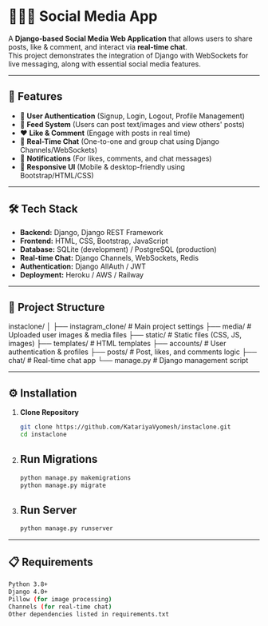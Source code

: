 # 🧑‍🤝‍🧑 Social Media App

A **Django-based Social Media Web Application** that allows users to share posts, like & comment, and interact via **real-time chat**.  
This project demonstrates the integration of Django with WebSockets for live messaging, along with essential social media features.

---

## 🚀 Features

- 🔐 **User Authentication** (Signup, Login, Logout, Profile Management)  
- 📰 **Feed System** (Users can post text/images and view others' posts)  
- ❤️ **Like & Comment** (Engage with posts in real time)  
- 💬 **Real-Time Chat** (One-to-one and group chat using Django Channels/WebSockets)  
- 🔔 **Notifications** (For likes, comments, and chat messages)  
- 📱 **Responsive UI** (Mobile & desktop-friendly using Bootstrap/HTML/CSS)

---

## 🛠️ Tech Stack

- **Backend:** Django, Django REST Framework  
- **Frontend:** HTML, CSS, Bootstrap, JavaScript  
- **Database:** SQLite (development) / PostgreSQL (production)  
- **Real-time Chat:** Django Channels, WebSockets, Redis  
- **Authentication:** Django AllAuth / JWT  
- **Deployment:** Heroku / AWS / Railway  

---

## 📂 Project Structure

instaclone/
│
├── instagram_clone/      # Main project settings
├── media/                # Uploaded user images & media files
├── static/               # Static files (CSS, JS, images)
├── templates/            # HTML templates
├── accounts/             # User authentication & profiles
├── posts/                # Post, likes, and comments logic
├── chat/                 # Real-time chat app
└── manage.py             # Django management script


---

## ⚙️ Installation

1. **Clone Repository**
   ```bash
   git clone https://github.com/KatariyaVyomesh/instaclone.git
   cd instaclone


2. ## Run Migrations
   ```bash
   python manage.py makemigrations
   python manage.py migrate

3. ## Run Server
   ```bash
   python manage.py runserver

---

## 📋 Requirements
   ```bash
   Python 3.8+
   Django 4.0+
   Pillow (for image processing)
   Channels (for real-time chat)
   Other dependencies listed in requirements.txt
